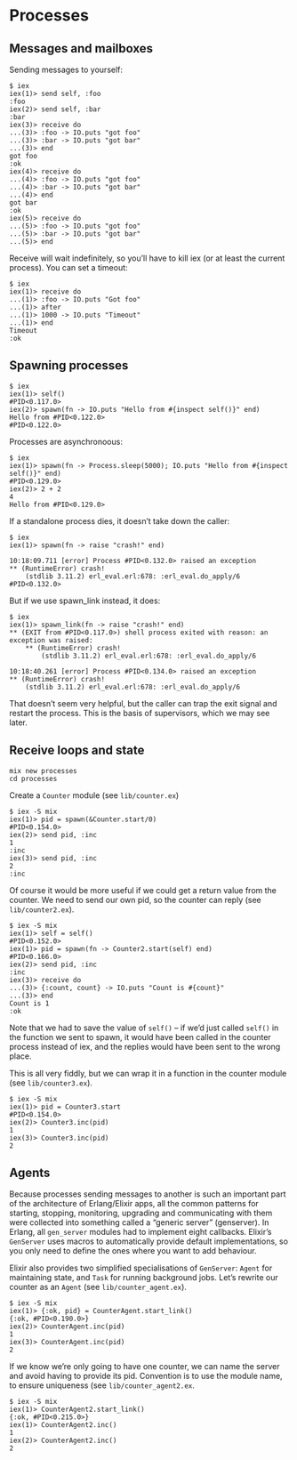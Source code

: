 # Processes

## Messages and mailboxes

Sending messages to yourself:

```
$ iex
iex(1)> send self, :foo
:foo
iex(2)> send self, :bar
:bar
iex(3)> receive do
...(3)> :foo -> IO.puts "got foo"
...(3)> :bar -> IO.puts "got bar"
...(3)> end
got foo
:ok
iex(4)> receive do
...(4)> :foo -> IO.puts "got foo"
...(4)> :bar -> IO.puts "got bar"
...(4)> end
got bar
:ok
iex(5)> receive do
...(5)> :foo -> IO.puts "got foo"
...(5)> :bar -> IO.puts "got bar"
...(5)> end
```

Receive will wait indefinitely, so you’ll have to kill iex (or at least the
current process). You can set a timeout:

```
$ iex
iex(1)> receive do
...(1)> :foo -> IO.puts "Got foo"
...(1)> after
...(1)> 1000 -> IO.puts "Timeout"
...(1)> end
Timeout
:ok
```

## Spawning processes

```
$ iex
iex(1)> self()
#PID<0.117.0>
iex(2)> spawn(fn -> IO.puts "Hello from #{inspect self()}" end)
Hello from #PID<0.122.0>
#PID<0.122.0>
```

Processes are asynchronoous:

```
$ iex
iex(1)> spawn(fn -> Process.sleep(5000); IO.puts "Hello from #{inspect self()}" end)
#PID<0.129.0>
iex(2)> 2 + 2
4
Hello from #PID<0.129.0>
```

If a standalone process dies, it doesn’t take down the caller:

```
$ iex
iex(1)> spawn(fn -> raise "crash!" end)

10:18:09.711 [error] Process #PID<0.132.0> raised an exception
** (RuntimeError) crash!
    (stdlib 3.11.2) erl_eval.erl:678: :erl_eval.do_apply/6
#PID<0.132.0>
```

But if we use spawn_link instead, it does:

```
$ iex
iex(1)> spawn_link(fn -> raise "crash!" end)
** (EXIT from #PID<0.117.0>) shell process exited with reason: an exception was raised:
    ** (RuntimeError) crash!
        (stdlib 3.11.2) erl_eval.erl:678: :erl_eval.do_apply/6

10:18:40.261 [error] Process #PID<0.134.0> raised an exception
** (RuntimeError) crash!
    (stdlib 3.11.2) erl_eval.erl:678: :erl_eval.do_apply/6
```

That doesn’t seem very helpful, but the caller can trap the exit signal and
restart the process. This is the basis of supervisors, which we may see later.

## Receive loops and state

```
mix new processes
cd processes
```

Create a `Counter` module (see `lib/counter.ex`)

```
$ iex -S mix
iex(1)> pid = spawn(&Counter.start/0)
#PID<0.154.0>
iex(2)> send pid, :inc
1
:inc
iex(3)> send pid, :inc
2
:inc
```

Of course it would be more useful if we could get a return value from the
counter. We need to send our own pid, so the counter can reply (see
`lib/counter2.ex`).

```
$ iex -S mix
iex(1)> self = self()
#PID<0.152.0>
iex(1)> pid = spawn(fn -> Counter2.start(self) end)
#PID<0.166.0>
iex(2)> send pid, :inc
:inc
iex(3)> receive do
...(3)> {:count, count} -> IO.puts "Count is #{count}"
...(3)> end
Count is 1
:ok
```

Note that we had to save the value of `self()` – if we’d just called `self()`
in the function we sent to spawn, it would have been called in the counter
process instead of iex, and the replies would have been sent to the wrong
place.

This is all very fiddly, but we can wrap it in a function in the counter module
(see `lib/counter3.ex`).

```
$ iex -S mix
iex(1)> pid = Counter3.start
#PID<0.154.0>
iex(2)> Counter3.inc(pid)
1
iex(3)> Counter3.inc(pid)
2
```

## Agents

Because processes sending messages to another is such an important part of the
architecture of Erlang/Elixir apps, all the common patterns for starting,
stopping, monitoring, upgrading and communicating with them were collected into
something called a “generic server” (genserver). In Erlang, all `gen_server`
modules had to implement eight callbacks. Elixir’s `GenServer` uses macros to
automatically provide default implementations, so you only need to define the
ones where you want to add behaviour.

Elixir also provides two simplified specialisations of `GenServer`: `Agent` for
maintaining state, and `Task` for running background jobs. Let’s rewrite our
counter as an `Agent` (see `lib/counter_agent.ex`).

```
$ iex -S mix
iex(1)> {:ok, pid} = CounterAgent.start_link()
{:ok, #PID<0.190.0>}
iex(2)> CounterAgent.inc(pid)
1
iex(3)> CounterAgent.inc(pid)
2
```

If we know we’re only going to have one counter, we can name the server and
avoid having to provide its pid. Convention is to use the module name, to
ensure uniqueness (see `lib/counter_agent2.ex`.

```
$ iex -S mix
iex(1)> CounterAgent2.start_link()
{:ok, #PID<0.215.0>}
iex(1)> CounterAgent2.inc()
1
iex(2)> CounterAgent2.inc()
2
```
